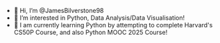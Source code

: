 - 👋 Hi, I’m @JamesBilverstone98
- 👀 I’m interested in Python, Data Analysis/Data Visualisation!
- 🌱 I am currently learning Python by attempting to complete Harvard's CS50P Course, and also Python MOOC 2025 Course!

<!---
JamesBilverstone98/JamesBilverstone98 is a ✨ special ✨ repository because its `README.md` (this file) appears on your GitHub profile.
You can click the Preview link to take a look at your changes.
--->

